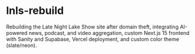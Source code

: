 # lnls-rebuild
Rebuilding the Late Night Lake Show site after domain theft, integrating AI-powered news, podcast, and video aggregation, custom Next.js 15 frontend with Sanity and Supabase, Vercel deployment, and custom color theme (slate/neon).
